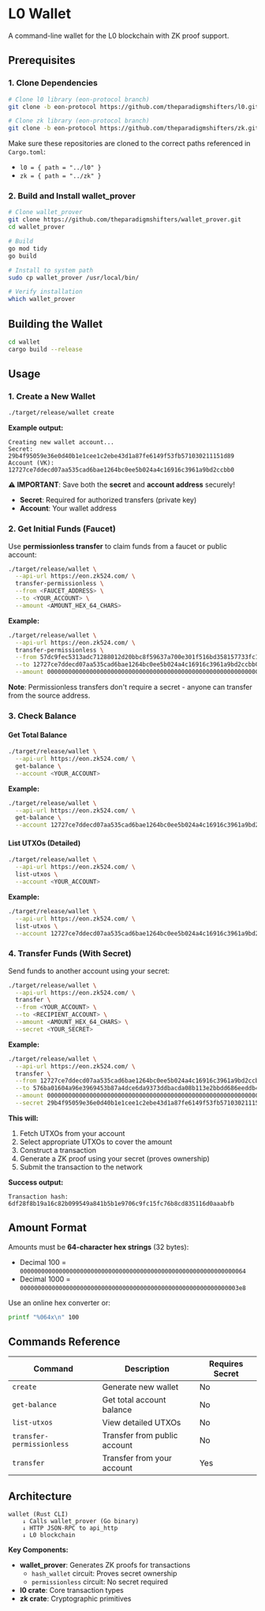 # L0 Wallet

A command-line wallet for the L0 blockchain with ZK proof support.

## Prerequisites

### 1. Clone Dependencies

```bash
# Clone l0 library (eon-protocol branch)
git clone -b eon-protocol https://github.com/theparadigmshifters/l0.git

# Clone zk library (eon-protocol branch)
git clone -b eon-protocol https://github.com/theparadigmshifters/zk.git
```

Make sure these repositories are cloned to the correct paths referenced in `Cargo.toml`:
- `l0 = { path = "../l0" }`
- `zk = { path = "../zk" }`

### 2. Build and Install wallet_prover

```bash
# Clone wallet_prover
git clone https://github.com/theparadigmshifters/wallet_prover.git
cd wallet_prover

# Build
go mod tidy
go build

# Install to system path
sudo cp wallet_prover /usr/local/bin/

# Verify installation
which wallet_prover
```

## Building the Wallet

```bash
cd wallet
cargo build --release
```

## Usage

### 1. Create a New Wallet

```bash
./target/release/wallet create
```

**Example output:**
```
Creating new wallet account...
Secret: 29b4f95059e36e0d40b1e1cee1c2ebe43d1a87fe6149f53fb571030211151d89
Account (VK): 12727ce7ddecd07aa535cad6bae1264bc0ee5b024a4c16916c3961a9bd2ccbb0
```

**⚠️ IMPORTANT**: Save both the **secret** and **account address** securely!
- **Secret**: Required for authorized transfers (private key)
- **Account**: Your wallet address

### 2. Get Initial Funds (Faucet)

Use **permissionless transfer** to claim funds from a faucet or public account:

```bash
./target/release/wallet \
  --api-url https://eon.zk524.com/ \
  transfer-permissionless \
  --from <FAUCET_ADDRESS> \
  --to <YOUR_ACCOUNT> \
  --amount <AMOUNT_HEX_64_CHARS>
```

**Example:**
```bash
./target/release/wallet \
  --api-url https://eon.zk524.com/ \
  transfer-permissionless \
  --from 57dc9fec5313adc71288012d20bbc8f59637a700e301f516bd358157733fc108 \
  --to 12727ce7ddecd07aa535cad6bae1264bc0ee5b024a4c16916c3961a9bd2ccbb0 \
  --amount 0000000000000000000000000000000000000000000000000000000000000064
```

**Note**: Permissionless transfers don't require a secret - anyone can transfer from the source address.

### 3. Check Balance

#### Get Total Balance

```bash
./target/release/wallet \
  --api-url https://eon.zk524.com/ \
  get-balance \
  --account <YOUR_ACCOUNT>
```

**Example:**
```bash
./target/release/wallet \
  --api-url https://eon.zk524.com/ \
  get-balance \
  --account 12727ce7ddecd07aa535cad6bae1264bc0ee5b024a4c16916c3961a9bd2ccbb0
```

#### List UTXOs (Detailed)

```bash
./target/release/wallet \
  --api-url https://eon.zk524.com/ \
  list-utxos \
  --account <YOUR_ACCOUNT>
```

**Example:**
```bash
./target/release/wallet \
  --api-url https://eon.zk524.com/ \
  list-utxos \
  --account 12727ce7ddecd07aa535cad6bae1264bc0ee5b024a4c16916c3961a9bd2ccbb0
```

### 4. Transfer Funds (With Secret)

Send funds to another account using your secret:

```bash
./target/release/wallet \
  --api-url https://eon.zk524.com/ \
  transfer \
  --from <YOUR_ACCOUNT> \
  --to <RECIPIENT_ACCOUNT> \
  --amount <AMOUNT_HEX_64_CHARS> \
  --secret <YOUR_SECRET>
```

**Example:**
```bash
./target/release/wallet \
  --api-url https://eon.zk524.com/ \
  transfer \
  --from 12727ce7ddecd07aa535cad6bae1264bc0ee5b024a4c16916c3961a9bd2ccbb0 \
  --to 576ba01604a96e3969453b87a4dce6da9373ddbacda08b113e2bbdd686eeddb4 \
  --amount 0000000000000000000000000000000000000000000000000000000000000010 \
  --secret 29b4f95059e36e0d40b1e1cee1c2ebe43d1a87fe6149f53fb571030211151d89
```

**This will:**
1. Fetch UTXOs from your account
2. Select appropriate UTXOs to cover the amount
3. Construct a transaction
4. Generate a ZK proof using your secret (proves ownership)
5. Submit the transaction to the network

**Success output:**
```
Transaction hash: 6df28f8b19a16c82b099549a841b5b1e9706c9fc15fc76b8cd835116d0aaabfb
```

## Amount Format

Amounts must be **64-character hex strings** (32 bytes):
- Decimal 100 = `0000000000000000000000000000000000000000000000000000000000000064`
- Decimal 1000 = `00000000000000000000000000000000000000000000000000000000000003e8`

Use an online hex converter or:
```bash
printf "%064x\n" 100
```

## Commands Reference

| Command | Description | Requires Secret |
|---------|-------------|-----------------|
| `create` | Generate new wallet | No |
| `get-balance` | Get total account balance | No |
| `list-utxos` | View detailed UTXOs | No |
| `transfer-permissionless` | Transfer from public account | No |
| `transfer` | Transfer from your account | Yes |

## Architecture

```
wallet (Rust CLI)
    ↓ Calls wallet_prover (Go binary)
    ↓ HTTP JSON-RPC to api_http
    ↓ L0 blockchain
```

**Key Components:**
- **wallet_prover**: Generates ZK proofs for transactions
  - `hash_wallet` circuit: Proves secret ownership
  - `permissionless` circuit: No secret required
- **l0 crate**: Core transaction types
- **zk crate**: Cryptographic primitives